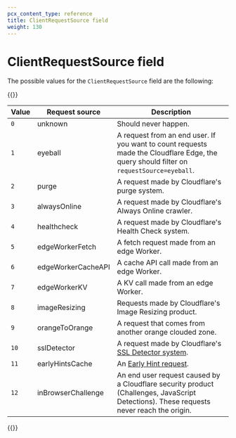 ```yaml
---
pcx_content_type: reference
title: ClientRequestSource field
weight: 130
---
```


# ClientRequestSource field

The possible values for the `ClientRequestSource` field are the following:

{{<table-wrap>}}

| Value | Request source | Description |
| ----- | -------------- | ----------- |
| `0` | unknown | Should never happen. |
| `1` | eyeball | A request from an end user. If you want to count requests made the Cloudflare Edge, the query should filter on `requestSource=eyeball`. |
| `2` | purge | A request made by Cloudflare's purge system. |
| `3` | alwaysOnline | A request made by Cloudflare's Always Online crawler. |
| `4` | healthcheck | A request made by Cloudflare's Health Check system. |
| `5` | edgeWorkerFetch | A fetch request made from an edge Worker. |
| `6` | edgeWorkerCacheAPI | A cache API call made from an edge Worker. |
| `7` | edgeWorkerKV | A KV call made from an edge Worker. |  
| `8` | imageResizing | Requests made by Cloudflare's Image Resizing product. |  
| `9` | orangeToOrange | A request that comes from another orange clouded zone. |   
| `10` | sslDetector | A request made by Cloudflare's [SSL Detector system](https://blog.Khulnasoft.com/ssl-tls-recommender/). |   
| `11` | earlyHintsCache | An [Early Hint request](https://blog.Khulnasoft.com/early-hints/). |
| `12` | inBrowserChallenge | An end user request caused by a Cloudflare security product (Challenges, JavaScript Detections). These requests never reach the origin. |

{{</table-wrap>}}